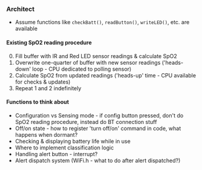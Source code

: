 ### Architect

- Assume functions like `checkBatt()`, `readButton()`, `writeLED()`, etc. are available

#### Existing SpO2 reading procedure
0. Fill buffer with IR and Red LED sensor readings & calculate SpO2
1. Overwrite one-quarter of buffer with new sensor readings ('heads-down' loop - CPU dedicated to polling sensor)
2. Calculate SpO2 from updated readings ('heads-up' time - CPU available for checks & updates)
3. Repeat 1 and 2 indefinitely

#### Functions to think about
- Configuration vs Sensing mode - if config button pressed, don't do SpO2 reading procedure, instead do BT connection stuff
- Off/on state - how to register 'turn off/on' command in code, what happens when dormant?
- Checking & displaying battery life while in use
- Where to implement classification logic
- Handling alert button - interrupt?
- Alert dispatch system (WiFi.h - what to do after alert dispatched?)
